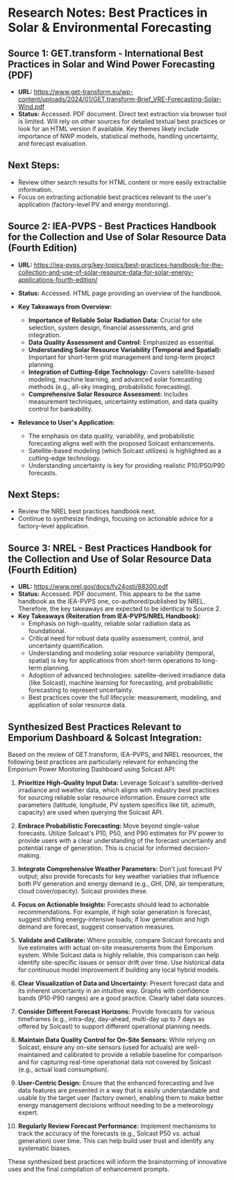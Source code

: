 # Research Notes: Best Practices in Solar & Environmental Forecasting

## Source 1: GET.transform - International Best Practices in Solar and Wind Power Forecasting (PDF)

- **URL:** https://www.get-transform.eu/wp-content/uploads/2024/01/GET.transform-Brief_VRE-Forecasting-Solar-Wind.pdf
- **Status:** Accessed. PDF document. Direct text extraction via browser tool is limited. Will rely on other sources for detailed textual best practices or look for an HTML version if available. Key themes likely include importance of NWP models, statistical methods, handling uncertainty, and forecast evaluation.

## Next Steps:
- Review other search results for HTML content or more easily extractable information.
- Focus on extracting actionable best practices relevant to the user's application (factory-level PV and energy monitoring).




## Source 2: IEA-PVPS - Best Practices Handbook for the Collection and Use of Solar Resource Data (Fourth Edition)

- **URL:** https://iea-pvps.org/key-topics/best-practices-handbook-for-the-collection-and-use-of-solar-resource-data-for-solar-energy-applications-fourth-edition/
- **Status:** Accessed. HTML page providing an overview of the handbook.
- **Key Takeaways from Overview:**
    - **Importance of Reliable Solar Radiation Data:** Crucial for site selection, system design, financial assessments, and grid integration.
    - **Data Quality Assessment and Control:** Emphasized as essential.
    - **Understanding Solar Resource Variability (Temporal and Spatial):** Important for short-term grid management and long-term project planning.
    - **Integration of Cutting-Edge Technology:** Covers satellite-based modeling, machine learning, and advanced solar forecasting methods (e.g., all-sky imaging, probabilistic forecasting).
    - **Comprehensive Solar Resource Assessment:** Includes measurement techniques, uncertainty estimation, and data quality control for bankability.

- **Relevance to User's Application:**
    - The emphasis on data quality, variability, and probabilistic forecasting aligns well with the proposed Solcast enhancements.
    - Satellite-based modeling (which Solcast utilizes) is highlighted as a cutting-edge technology.
    - Understanding uncertainty is key for providing realistic P10/P50/P90 forecasts.

## Next Steps:
- Review the NREL best practices handbook next.
- Continue to synthesize findings, focusing on actionable advice for a factory-level application.



## Source 3: NREL - Best Practices Handbook for the Collection and Use of Solar Resource Data (Fourth Edition)

- **URL:** https://www.nrel.gov/docs/fy24osti/88300.pdf
- **Status:** Accessed. PDF document. This appears to be the same handbook as the IEA-PVPS one, co-authored/published by NREL. Therefore, the key takeaways are expected to be identical to Source 2.
- **Key Takeaways (Reiteration from IEA-PVPS/NREL Handbook):**
    - Emphasis on high-quality, reliable solar radiation data as foundational.
    - Critical need for robust data quality assessment, control, and uncertainty quantification.
    - Understanding and modeling solar resource variability (temporal, spatial) is key for applications from short-term operations to long-term planning.
    - Adoption of advanced technologies: satellite-derived irradiance data (like Solcast), machine learning for forecasting, and probabilistic forecasting to represent uncertainty.
    - Best practices cover the full lifecycle: measurement, modeling, and application of solar resource data.

## Synthesized Best Practices Relevant to Emporium Dashboard & Solcast Integration:

Based on the review of GET.transform, IEA-PVPS, and NREL resources, the following best practices are particularly relevant for enhancing the Emporium Power Monitoring Dashboard using Solcast API:

1.  **Prioritize High-Quality Input Data:** Leverage Solcast's satellite-derived irradiance and weather data, which aligns with industry best practices for sourcing reliable solar resource information. Ensure correct site parameters (latitude, longitude, PV system specifics like tilt, azimuth, capacity) are used when querying the Solcast API.

2.  **Embrace Probabilistic Forecasting:** Move beyond single-value forecasts. Utilize Solcast's P10, P50, and P90 estimates for PV power to provide users with a clear understanding of the forecast uncertainty and potential range of generation. This is crucial for informed decision-making.

3.  **Integrate Comprehensive Weather Parameters:** Don't just forecast PV output; also provide forecasts for key weather variables that influence both PV generation and energy demand (e.g., GHI, DNI, air temperature, cloud cover/opacity). Solcast provides these.

4.  **Focus on Actionable Insights:** Forecasts should lead to actionable recommendations. For example, if high solar generation is forecast, suggest shifting energy-intensive loads; if low generation and high demand are forecast, suggest conservation measures.

5.  **Validate and Calibrate:** Where possible, compare Solcast forecasts and live estimates with actual on-site measurements from the Emporium system. While Solcast data is highly reliable, this comparison can help identify site-specific issues or sensor drift over time. Use historical data for continuous model improvement if building any local hybrid models.

6.  **Clear Visualization of Data and Uncertainty:** Present forecast data and its inherent uncertainty in an intuitive way. Graphs with confidence bands (P10-P90 ranges) are a good practice. Clearly label data sources.

7.  **Consider Different Forecast Horizons:** Provide forecasts for various timeframes (e.g., intra-day, day-ahead, multi-day up to 7 days as offered by Solcast) to support different operational planning needs.

8.  **Maintain Data Quality Control for On-Site Sensors:** While relying on Solcast, ensure any on-site sensors (used for actuals) are well-maintained and calibrated to provide a reliable baseline for comparison and for capturing real-time operational data not covered by Solcast (e.g., actual load consumption).

9.  **User-Centric Design:** Ensure that the enhanced forecasting and live data features are presented in a way that is easily understandable and usable by the target user (factory owner), enabling them to make better energy management decisions without needing to be a meteorology expert.

10. **Regularly Review Forecast Performance:** Implement mechanisms to track the accuracy of the forecasts (e.g., Solcast P50 vs. actual generation) over time. This can help build user trust and identify any systematic biases.

These synthesized best practices will inform the brainstorming of innovative uses and the final compilation of enhancement prompts.
